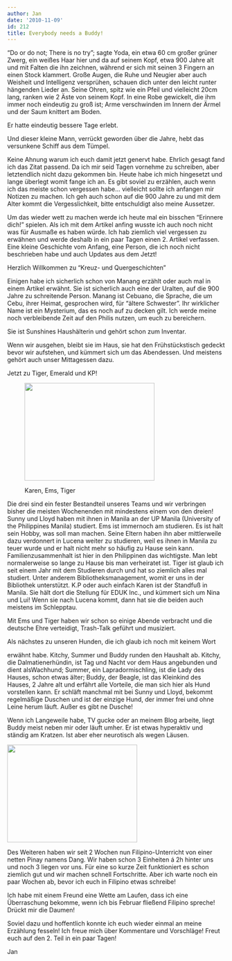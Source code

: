 ```yaml
---
author: Jan
date: '2010-11-09'
id: 212
title: Everybody needs a Buddy!
---
```


&#8220;Do or do not; There is no try&#8221;; sagte Yoda, ein etwa 60 cm großer grüner Zwerg, ein weißes Haar hier und da auf seinem Kopf, etwa 900 Jahre alt und mit Falten die ihn zeichnen, während er sich mit seinen 3 Fingern an einen Stock klammert. Große Augen, die Ruhe und Neugier aber auch Weisheit und Intelligenz versprühen, schauen dich unter den leicht runter hängenden Lieder an. Seine Ohren, spitz wie ein Pfeil und vielleicht 20cm lang, ranken wie 2 Äste von seinem Kopf. In eine Robe gewickelt, die ihm immer noch eindeutig zu groß ist; Arme verschwinden im Innern der Ärmel und der Saum knittert am Boden.

Er hatte eindeutig bessere Tage erlebt.

Und dieser kleine Mann, verrückt geworden über die Jahre, hebt das versunkene Schiff aus dem Tümpel.

Keine Ahnung warum ich euch damit jetzt genervt habe. Ehrlich gesagt fand ich das Zitat passend. Da ich mir seid Tagen vornehme zu schreiben, aber letztendlich nicht dazu gekommen bin. Heute habe ich mich hingesetzt und lange überlegt womit fange ich an. Es gibt soviel zu erzählen, auch wenn ich das meiste schon vergessen habe&#8230; vielleicht sollte ich anfangen mir Notizen zu machen. Ich geh auch schon auf die 900 Jahre zu und mit dem Alter kommt die Vergesslichkeit, bitte entschuldigt also meine Aussetzer.

Um das wieder wett zu machen werde ich heute mal ein bisschen &#8220;Erinnere dich!&#8221; spielen. Als ich mit dem Artikel anfing wusste ich auch noch nicht was für Ausmaße es haben würde. Ich hab ziemlich viel vergessen zu erwähnen und werde deshalb in ein paar Tagen einen 2. Artikel verfassen. Eine kleine Geschichte vom Anfang, eine Person, die ich noch nicht beschrieben habe und auch Updates aus dem Jetzt!

Herzlich Willkommen zu &#8220;Kreuz- und Quergeschichten&#8221;

Einigen habe ich sicherlich schon von Manang erzählt oder auch mal in einem Artikel erwähnt. Sie ist sicherlich auch eine der Uralten, auf die 900 Jahre zu schreitende Person. Manang ist Cebuano, die Sprache, die um Cebu, ihrer Heimat, gesprochen wird, für &#8220;ältere Schwester&#8221;. Ihr wirklicher Name ist ein Mysterium, das es noch auf zu decken gilt. Ich werde meine noch verbleibende Zeit auf den Philis nutzen, um euch zu bereichern.

Sie ist Sunshines Haushälterin und gehört schon zum Inventar.

Wenn wir ausgehen, bleibt sie im Haus, sie hat den Frühstückstisch gedeckt bevor wir aufstehen, und kümmert sich um das Abendessen. Und meistens gehört auch unser Mittagessen dazu.

Jetzt zu Tiger, Emerald und KP!<figure id="attachment_218" style="width: 300px" class="wp-caption alignleft">

[<img class="size-medium wp-image-218" title="Karen, Ems und Tiger" alt="" src="https://jan-steinke.de/wordpress/wp-content/uploads/2010/11/SAM_2309-300x225.jpg" width="300" height="225" />](https://jan-steinke.de/wordpress/wp-content/uploads/2010/11/SAM_2309.jpg)<figcaption class="wp-caption-text">Karen, Ems, Tiger</figcaption></figure>

Die drei sind ein fester Bestandteil unseres Teams und wir verbringen bisher die meisten Wochenenden mit mindestens einem von den dreien! Sunny und Lloyd haben mit ihnen in Manila an der UP Manila (University of the Philippines Manila) studiert. Ems ist immernoch am studieren. Es ist halt sein Hobby, was soll man machen. Seine Eltern haben ihn aber mittlerweile dazu verdonnert in Lucena weiter zu studieren, weil es ihnen in Manila zu teuer wurde und er halt nicht mehr so häufig zu Hause sein kann. Familienzusammenhalt ist hier in den Philippinen das wichtigste. Man lebt normalerweise so lange zu Hause bis man verheiratet ist. Tiger ist glaub ich seit einem Jahr mit dem Studieren durch und hat so ziemlich alles mal studiert. Unter anderem Bibliotheksmanagement, womit er uns in der Bibliothek unterstützt. K.P oder auch einfach Karen ist der Standfuß in Manila. Sie hält dort die Stellung für EDUK Inc., und kümmert sich um Nina und Lui! Wenn sie nach Lucena kommt, dann hat sie die beiden auch meistens im Schlepptau.

Mit Ems und Tiger haben wir schon so einige Abende verbracht und die deutsche Ehre verteidigt, Trash-Talk geführt und musiziert.

Als nächstes zu unseren Hunden, die ich glaub ich noch mit keinem Wort

erwähnt habe. Kitchy, Summer und Buddy runden den Haushalt ab. Kitchy, die Dalmatienerhündin, ist Tag und Nacht vor dem Haus angebunden und dient alsWachhund; Summer, ein Lapradormischling, ist die Lady des Hauses, schon etwas älter; Buddy, der Beagle, ist das Kleinkind des Hauses, 2 Jahre alt und erfährt alle Vorteile, die man sich hier als Hund vorstellen kann. Er schläft manchmal mit bei Sunny und Lloyd, bekommt regelmäßige Duschen und ist der einzige Hund, der immer frei und ohne Leine herum läuft. Außer es gibt ne Dusche!

Wenn ich Langeweile habe, TV gucke oder an meinem Blog arbeite, liegt Buddy meist neben mir oder läuft umher. Er ist etwas hyperaktiv und ständig am Kratzen. Ist aber eher neurotisch als wegen Läusen.

[<img class="size-medium wp-image-220 alignright" title="Filipino Unterricht" alt="" src="http://img1.jan-steinke.de/wordpress/wp-content/uploads/2010/11/SAM_2335-300x225.jpg" width="300" height="225" />](https://jan-steinke.de/wordpress/wp-content/uploads/2010/11/SAM_2335.jpg)

Des Weiteren haben wir seit 2 Wochen nun Filipino-Unterricht von einer netten Pinay namens Dang. Wir haben schon 3 Einheiten á 2h hinter uns und noch 3 liegen vor uns. Für eine so kurze Zeit funktioniert es schon ziemlich gut und wir machen schnell Fortschritte. Aber ich warte noch ein paar Wochen ab, bevor ich euch in Filipino etwas schreibe!

Ich habe mit einem Freund eine Wette am Laufen, dass ich eine Überraschung bekomme, wenn ich bis Februar fließend Filipino spreche! Drückt mir die Daumen!

Soviel dazu und hoffentlich konnte ich euch wieder einmal an meine Erzählung fesseln! Ich freue mich über Kommentare und Vorschläge! Freut euch auf den 2. Teil in ein paar Tagen!

Jan
